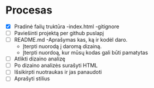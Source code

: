 # Procesas

- [x] Pradinė failų truktūra
    -index.html
    -gitignore
- [ ] Paviešinti projektą per github puslapį
- [ ] README.md
    -Aprašymas kas, ką ir kodėl daro.
    - Įterpti nuorodą į daromą dizainą.
    - Įterpti nuordoą, kur mūsų kodas gali būti pamatytas
- [ ] Atlikti dizaino analizę
- [ ] Po dizaino analizės surašyti HTML
- [ ] Išsikirpti nuotraukas ir jas panaudoti
- [ ] Aprašyti stilius
